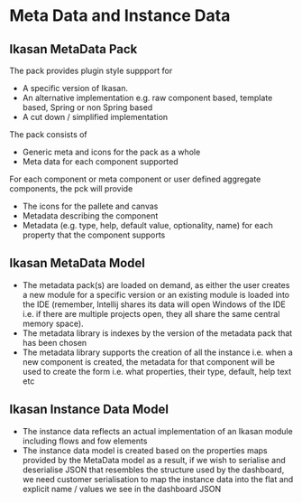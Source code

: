 # Meta Data and Instance Data

## Ikasan MetaData Pack
The pack provides plugin style suppport for 

* A specific version of Ikasan.
* An alternative implementation e.g. raw component based, template based, Spring or non Spring based
* A cut down / simplified implementation

The pack consists of 
* Generic meta and icons for the pack as a whole
* Meta data for each component supported

For each component or meta component or user defined aggregate components, the pck will provide
* The icons for the pallete and canvas
* Metadata describing the component
* Metadata (e.g. type, help, default value, optionality, name) for each property that the component supports

## Ikasan MetaData Model
* The metadata pack(s) are loaded on demand, as either the user creates a new module for a specific version or an existing module is loaded into the IDE (remember, Intellij shares its data will open Windows of the IDE i.e. if there are multiple projects open, they all share the same central memory space).
* The metadata library is indexes by the version of the metadata pack that has been chosen
* The metadata library supports the creation of all the instance i.e. when a new component is created, the metadata for that component will be used to create the form  i.e. what properties, their type, default, help text etc

## Ikasan Instance Data Model
* The instance data reflects an actual implementation of an Ikasan module including flows and fow elements
* The instance data model is created based on the properties maps provided by the MetaData model as a result, if we wish to serialise and deserialise JSON that resembles the structure used by the dashboard, we need customer serialisation to map the instance data into the flat and explicit name / values we see in the dashboard JSON




